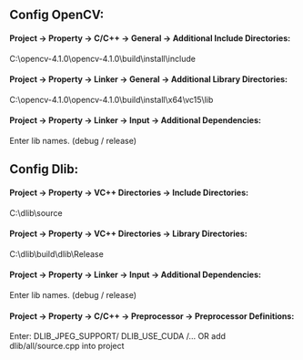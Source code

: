## Config OpenCV:

#### Project -> Property -> C/C++ -> General -> Additional Include Directories:
C:\opencv-4.1.0\opencv-4.1.0\build\install\include

#### Project -> Property -> Linker -> General -> Additional Library Directories:
C:\opencv-4.1.0\opencv-4.1.0\build\install\x64\vc15\lib

#### Project -> Property -> Linker -> Input -> Additional Dependencies:
Enter lib names. (debug / release)


## Config Dlib:

#### Project -> Property -> VC++ Directories -> Include Directories:
C:\dlib\source

#### Project -> Property -> VC++ Directories -> Library Directories:
C:\dlib\build\dlib\Release

#### Project -> Property -> Linker -> Input -> Additional Dependencies:
Enter lib names. (debug / release)

#### Project -> Property -> C/C++ -> Preprocessor -> Preprocessor Definitions:
Enter: DLIB_JPEG_SUPPORT/ DLIB_USE_CUDA /... OR add dlib/all/source.cpp into project
